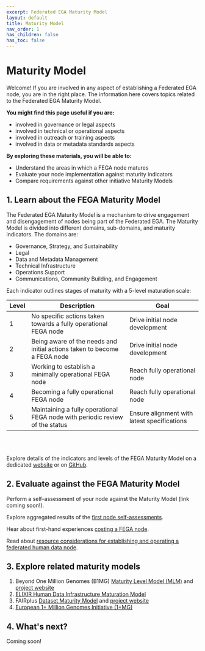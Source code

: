 ```yaml
---
excerpt: Federated EGA Maturity Model
layout: default
title: Maturity Model
nav_order: 1 
has_children: false
has_toc: false
---
```

# Maturity Model

Welcome! If you are involved in any aspect of establishing a Federated EGA node, you are in the right place. The information here covers topics related to the Federated EGA Maturity Model.

**You might find this page useful if you are:**
- involved in governance or legal aspects
- involved in technical or operational aspects
- involved in outreach or training aspects
- involved in data or metadata standards aspects

**By exploring these materials, you will be able to:**
- Understand the areas in which a FEGA node matures
- Evaluate your node implementation against maturity indicators
- Compare requirements against other initiative Maturity Models

## 1. Learn about the FEGA Maturity Model

The Federated EGA Maturity Model is a mechanism to drive engagement and disengagement of nodes being part of the Federated EGA. The Maturity Model is divided into different domains, sub-domains, and maturity indicators. The domains are:
- Governance, Strategy, and Sustainability
- Legal
- Data and Metadata Management
- Technical Infrastructure
- Operations Support
- Communications, Community Building, and Engagement

Each indicator outlines stages of maturity with a 5-level maturation scale:

| Level | Description | Goal |
| --- | --- | --- |
| 1 | No specific actions taken towards a fully operational FEGA node | Drive initial node development |
| 2 | Being aware of the needs and initial actions taken to become a FEGA node | Drive initial node development |
| 3 | Working to establish a minimally operational FEGA node | Reach fully operational node |
| 4 | Becoming a fully operational FEGA node | Reach fully operational node |
| 5 | Maintaining a fully operational FEGA node with periodic review of the status | Ensure alignment with latest specifications |

<br/><br/>

Explore details of the indicators and levels of the FEGA Maturity Model on a dedicated <a href="https://inab.github.io/fega-mm/" target="_blank">website</a> or on <a href="https://github.com/inab/fega-mm" target="_blank">GitHub</a>.
  
## 2. Evaluate against the FEGA Maturity Model

Perform a self-assessment of your node against the Maturity Model (link coming soon!).

Explore aggregated results of the <a href="https://docs.google.com/presentation/d/1asFVR4a-luoh7jdQJcp3A2RP0-druX1LaXPk-r7FVsY/edit#slide=id.g121731fd043_2_86" target="_blank">first node self-assessments</a>.

Hear about first-hand experiences <a href="https://drive.google.com/file/d/1XjPH3sI69Hqcz7fXO1B_ThWYTayien8l/view?usp=sharing" target="_blank">costing a FEGA node</a>.

Read about <a href="https://doi.org/10.7490/f1000research.1118967.1" target="_blank">resource considerations for establishing and operating a federated human data node</a>.

## 3. Explore related maturity models

1. Beyond One Million Genomes (B1MG) <a href="https://zenodo.org/record/6587561#.YtB4huzMLt0" target="_blank">Maturity Level Model (MLM)</a> and <a href="https://b1mg-project.eu/" target="_blank">project website</a>
1. <a href="https://elixir-europe.github.io/human-data-maturity-model/" target="_blank">ELIXIR Human Data Infrastructure Maturation Model</a>
1. FAIRplus <a href="https://fairplus.github.io/Data-Maturity/" target="_blank">Dataset Maturity Model</a> and <a href="https://faircookbook.elixir-europe.org/content/recipes/maturity.html" target="_blank">project website</a>
1. <a href="https://digital-strategy.ec.europa.eu/en/policies/1-million-genomes#:~:text=The%20'1%2B%20Million%20Genomes',healthcare%20and%20health%20policy%20making." target="_blank">European 1+ Million Genomes Initiative (1+MG)</a>

## 4. What's next?

Coming soon!
